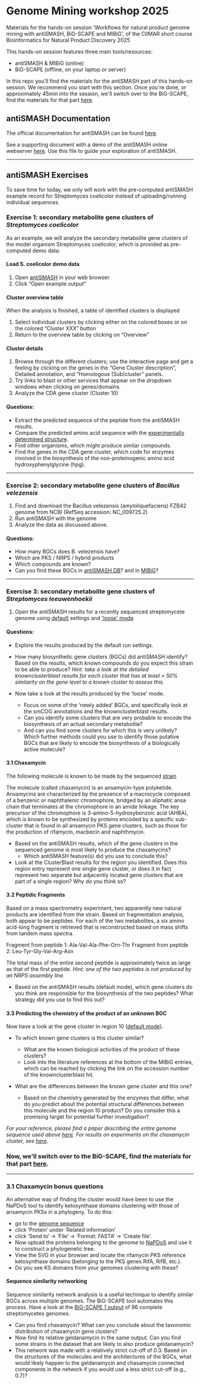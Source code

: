 # Genome Mining workshop 2025
Materials for the hands-on session 'Workflows for natural product genome mining with antiSMASH, BiG-SCAPE and MIBiG', of the CIIMAR short course Bioinformatics for Natural Product Discovery 2025

This hands-on session features three main tools/resources:
- antiSMASH & MIBiG (online)
- BiG-SCAPE (offline, on your laptop or server)

In this repo you'll find the materials for the antiSMASH part of this hands-on session. We recommend you start with this section.
Once you're done, or approximately 45min into the session, we'll switch over to the BiG-SCAPE, find the materials for that part [here](https://github.com/CatarinaCarolina/BiG-SCAPE-workshop).

## antiSMASH Documentation

The official documentation for antiSMASH can be found [here](https://docs.antismash.secondarymetabolites.org).

See a supporting document with a demo of the antiSMASH online webserver [here](https://github.com/CatarinaCarolina/Genome-Mining-CIIMAR-2025/blob/main/antiSMASH_demo.pdf). Use this file to guide your exploration of antiSMASH.

------------

## antiSMASH Exercises

To save time for today, we only will work with the pre-computed antiSMASH example record for Streptomyces coelicolor instead of uploading/running individual sequences.

### Exercise 1: secondary metabolite gene clusters of _Streptomyces coelicolor_

As an example, we will analyze the secondary metabolite gene clusters of the model organism Streptomyces coelicolor, which is provided as pre-computed demo data:

#### Load S. coelicolor demo data

1.	Open [antiSMASH](http://antismash.secondarymetabolites.org/) in your web browser
2.	Click “Open example output”

#### Cluster overview table

When the analysis is finished, a table of identified clusters is displayed
1.	Select individual clusters by clicking either on the colored boxes or on the colored “Cluster XXX” button
2.	Return to the overview table by clicking on “Overview”

#### Cluster details

1.	Browse through the different clusters; use the interactive page and get a feeling by clicking on the genes in the “Gene Cluster description”, Detailed annotation, and “Homologous (Sub)cluster” panels.
2.	Try links to blast or other services that appear on the dropdown windows when clicking on genes/domains.
3.	Analyze the CDA gene cluster (Cluster 10)

#### Questions:

- Extract the predicted sequence of the peptide from the antiSMASH results.
- Compare the predicted amino acid sequence with the [experimentally determined structure](https://doi.org/10.1016/s1074-5521(02)00252-1).
- Find other organisms, which might produce similar compounds.
- Find the genes in the CDA gene cluster, which code for enzymes involved in the biosynthesis of the non-proteinogenic amino acid hydroxyphenylglycine (hpg).

------------

### Exercise 2: secondary metabolite gene clusters of _Bacillus velezensis_

1.	Find and download the Bacillus velezensis (amyloliquefaciens) FZB42 genome from NCBI (RefSeq accession: NC_009725.2)
2.	Run antiSMASH with the genome
3.	Analyze the data as discussed above.

#### Questions:
- How many BGCs does B. velezensis have?
- Which are PKS / NRPS / hybrid products
- Which compounds are known?
- Can you find these BGCs in [antiSMASH DB](https://antismash-db.secondarymetabolites.org/)? and in [MIBiG](https://mibig.secondarymetabolites.org/)?

------------

### Exercise 3: secondary metabolite gene clusters of _Streptomyces leeuwenhoekii_

1. Open the antiSMASH results for a recently sequenced streptomycete genome using [default](http://bioinformatics.nl/~medem005/LN831790/index.html) settings and ['loose' mode](http://bioinformatics.nl/~medem005/LN831790_loose/index.html).

#### Questions:
- Explore the results produced by the default run settings.
 - How many biosynthetic gene clusters (BGCs) did antiSMASH identify? Based on the results, which known compounds do you expect this strain to be able to produce? _Hint: take a look at the detailed knownclusterblast results for each cluster that has at least > 50% similarity on the gene level to a known cluster to assess this._

- Now take a look at the results produced by the 'loose' mode.
  - Focus on some of the ‘newly added’ BGCs, and specifically look at the smCOG annotations and the knownclusterblast results.
  - Can you identify some clusters that are very probable to encode the biosynthesis of an actual secondary metabolite?
  - And can you find some clusters for which this is very unlikely? Which further methods could you use to identify those putative BGCs that are likely to encode the biosynthesis of a biologically active molecule?

#### 3.1 Chaxamycin

The following molecule is known to be made by the sequenced [strain](https://www.ebi.ac.uk/chebi/searchId.do?chebiId=CHEBI:69812)

The molecule (called chaxamycin) is an ansamycin-type polyketide. Ansamycins are characterized by the presence of a macrocycle composed of a benzenic or naphthalenic chromophore, bridged by an aliphatic ansa chain that terminates at the chromophore in an amide linkage. The key precursor of the chromophore is 3-amino-5-hydroxybenzoic acid (AHBA), which is known to be synthesized by proteins encoded by a specific sub-cluster that is found in all ansamycin PKS gene clusters, such as those for the production of rifamycin, macbecin and naphthmycin.

- Based on the antiSMASH results, which of the gene clusters in the sequenced genome is most likely to produce the chaxamycins?
  - Which antiSMASH feature(s) did you use to conclude this?
- Look at the ClusterBlast results for the region you identified. Does this region entry represent one single gene cluster, or does it in fact represent two separate but adjacently located gene clusters that are part of a single region? Why do you think so?

#### 3.2 Peptidic Fragments

Based on a mass spectrometry experiment, two apparently new natural products are identified from the strain. Based on fragmentation analysis, both appear to be peptides. For each of the two metabolites, a six amino acid-long fragment is retrieved that is reconstructed based on mass shifts from tandem mass spectra.

Fragment from peptide 1: Ala-Val-Ala-Phe-Orn-Thr
Fragment from peptide 2: Leu-Tyr-Gly-Val-Arg-Asn

The total mass of the entire second peptide is approximately twice as large as that of the first peptide. _Hint: one of the two peptides is not produced by an NRPS assembly line._

- Based on the antiSMASH results (default mode), which gene clusters do you think are responsible for the biosynthesis of the two peptides? What strategy did you use to find this out?

#### 3.3 Predicting the chemistry of the product of an unknown BGC

Now have a look at the gene cluster in region 10  ([default mode](http://bioinformatics.nl/~medem005/LN831790/index.html)).

- To which known gene clusters is this cluster similar?
  - What are the known biological activities of the product of these clusters?
  - Look into the literature references at the bottom of the MIBiG entries, which can be reached by clicking the link on the accession number of the knownclusterblast hit.

- What are the differences between the known gene cluster and this one?
  - Based on the chemistry generated by the enzymes that differ, what do you predict about the potential structural differences between this molecule and the region 10 product? Do you consider this a promising target for potential further investigation?


_For your reference, please find a paper describing the entire genome sequence used above [here](http://www.biomedcentral.com/1471-2164/16/485). For results on experiments on the chaxamycin cluster, see [here](https://aem.asm.org/content/81/17/5820.full)._


### Now, we'll switch over to the BiG-SCAPE, find the materials for that part [here](https://github.com/CatarinaCarolina/BiG-SCAPE-workshop).

------------

### 3.1 Chaxamycin bonus questions

An alternative way of finding the cluster would have been to use the NaPDoS tool to identify ketosynthase domains clustering with those of ansamycin PKSs in a phylogeny. To do this:
- go to the [genome sequence](https://www.ncbi.nlm.nih.gov/nuccore/LN831790)
- click ‘Protein’ under ‘Related information’
- click ‘Send to’ -> ‘File’ -> ‘Format: FASTA’ -> ‘Create file’.
- Now upload the proteins belonging to the genome to [NaPDoS](https://npdomainseeker.sdsc.edu/napdos2) and use it to construct a phylogenetic tree.
- View the SVG in your browser and locate the rifamycin PKS reference ketosynthase domains (belonging to the PKS genes RifA, RifB, etc.).
- Do you see KS domains from your genomes clustering with these?
	

#### Sequence similarity networking

Sequence similarity network analysis is a useful technique to identify similar BGCs  across multiple genomes. The BiG-SCAPE tool automates this process. Have a look at the [BiG-SCAPE 1 output](https://bigscape-corason.secondarymetabolites.org/streptomyces_example/) of 96 complete streptomycetes genomes.

- Can you find chaxamycin? What can you conclude about the taxonomic distribution of chaxamycin gene clusters?
- Now find its relative geldanamycin in the same output. Can you find some strains in the dataset that are likely to also produce geldanamycin?
- This network was made with a relatively strict cut-off of 0.3. Based on the structures of the molecules and the architectures of the BGCs, what would likely happen to the geldanamycin and chaxamycin connected components in the network if you would use a less strict cut-off (e.g., 0.7)?




